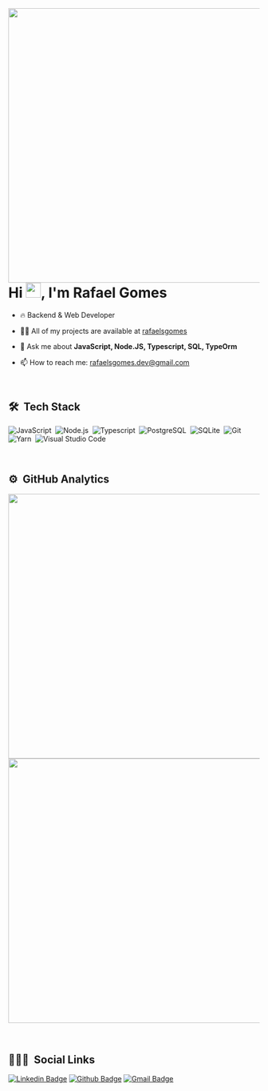 <img align="right" height="550em" src="https://raw.githubusercontent.com/gist/rafaelsgomes/54cae6fe1d3b7ca3365d9d5956dcec07/raw/c4511ccdd528a5f493245582be5825419433eacd/githubcard.svg"/>
<h1 align="left">Hi <img src="https://emojipedia-us.s3.amazonaws.com/source/skype/289/victory-hand_270c-fe0f.png" width="30px">, I'm Rafael Gomes</h1>

- 🔥 Backend & Web Developer

- 👨‍💻 All of my projects are available at [rafaelsgomes](https://github.com/rafaelsgomes)

- 💬 Ask me about **JavaScript, Node.JS, Typescript, SQL, TypeOrm**

- 📫 How to reach me: [rafaelsgomes.dev@gmail.com](mailto:rafaelsgomes.dev@gmail)


<br>

## 🛠 &nbsp;Tech Stack

![JavaScript](https://img.shields.io/badge/-JavaScript-05122A?style=flat&logo=javascript)&nbsp;
![Node.js](https://img.shields.io/badge/-Node.js-05122A?style=flat&logo=node.js)&nbsp;
![Typescript](https://img.shields.io/badge/-Typescript-05122A?style=flat&logo=Typescript)&nbsp;
![PostgreSQL](https://img.shields.io/badge/-PostgreSQL-05122A?style=flat&logo=postgresql)&nbsp;
![SQLite](https://img.shields.io/badge/-SQLite-05122A?style=flat&logo=sqlite)&nbsp;
![Git](https://img.shields.io/badge/-Git-05122A?style=flat&logo=git)&nbsp;
![Yarn](https://img.shields.io/badge/-Yarn-05122A?style=flat&logo=Yarn)&nbsp;
![Visual Studio Code](https://img.shields.io/badge/-Visual%20Studio%20Code-05122A?style=flat&logo=visual-studio-code&logoColor=007ACC)&nbsp;

<br>

## ⚙️ &nbsp;GitHub Analytics

<p align="left">
<img width="530em" src="https://github-readme-stats.vercel.app/api?username=rafaelsgomes&show_icons=true&theme=shades-of-purple&alt=%22rafaelsgomes%27s%20stats"/>
<img width="530em" src="https://github-readme-stats.vercel.app/api/top-langs/?username=rafaelsgomes&layout=compact&theme=shades-of-purple&alt="rafaelsgomes's most languages"/>
</p>

<br>

## 👨🏽‍🦲 &nbsp;Social Links

[![Linkedin Badge](https://img.shields.io/badge/Rafael%20Gomes-blue?style=flat-square&logo=Linkedin&logoColor=white&link=https://www.linkedin.com/in/rafaelsgomes/)](https://www.linkedin.com/in/rafaelsgomes/)
[![Github Badge](https://img.shields.io/badge/RafaelsGomes-181717?style=flat-square&logo=Github&logoColor=white&link=https://github.com/rafaelsgomes)](https://github.com/rafaelsgomes)
[![Gmail Badge](https://img.shields.io/badge/-rafaelsgomes.dev@gmail.com-c14438?style=flat-square&logo=Gmail&logoColor=white&link=mailto:rafaelsgomes.dev@gmail)](mailto:rafaelsgomes.dev@gmail)

<!--
**maykbrito/maykbrito** is a ✨ _special_ ✨ repository because its `README.md` (this file) appears on your GitHub profile.

Here are some ideas to get you started:

- 🔭 I’m currently working on ...
- 🌱 I’m currently learning ...
- 👯 I’m looking to collaborate on ...
- 🤔 I’m looking for help with ...
- 💬 Ask me about ...

- 😄 Pronouns: ...
- ⚡ Fun fact: ...
-->
